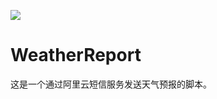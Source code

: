  [![](https://images.microbadger.com/badges/version/diamondyuan/weatherreport.svg)](https://microbadger.com/images/diamondyuan/weatherreport "Get your own version badge on microbadger.com")
# WeatherReport
这是一个通过阿里云短信服务发送天气预报的脚本。
